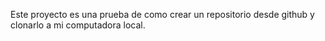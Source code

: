 Este proyecto es una prueba de como crear un repositorio desde github y clonarlo a mi computadora local. 
